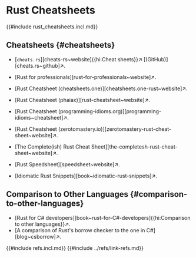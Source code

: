 # Rust Cheatsheets

{{#include rust_cheatsheets.incl.md}}

## Cheatsheets {#cheatsheets}

- [`cheats.rs`][cheats-rs~website]{{hi:Cheat sheets}}↗ [(GitHub)][cheats.rs~github]↗.
- [Rust for professionals][rust-for-professionals~website]↗.
- [Rust Cheatsheet (cheatsheets.one)][cheatsheets.one-rust~website]↗.
- [Rust Cheatsheet (phaiax)][rust-cheatsheet~website]↗.
- [Rust Cheatsheet (programming-idioms.org)][programming-idioms~cheatsheet]↗.

- [Rust Cheatsheet (zerotomastery.io)][zerotomastery-rust-cheat-sheet~website]↗.
- [The Complete(ish) Rust Cheat Sheet][the-completesh-rust-cheat-sheet~website]↗.
- [Rust Speedsheet][speedsheet~website]↗.
- [Idiomatic Rust Snippets][book~idiomatic-rust-snippets]↗.

## Comparison to Other Languages {#comparison-to-other-languages}

- [Rust for C# developers][book~rust-for-C#-developers]{{hi:Comparison to other languages}}↗.
- [A comparison of Rust's borrow checker to the one in C#][blog~csborrow]↗.

{{#include refs.incl.md}}
{{#include ../refs/link-refs.md}}

<div class="hidden">
</div>
